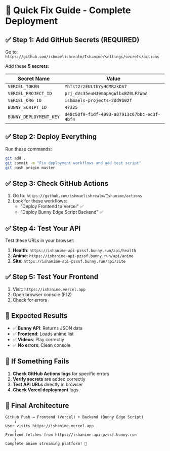 # 🚀 Quick Fix Guide - Complete Deployment

## ✅ Step 1: Add GitHub Secrets (REQUIRED)

Go to: `https://github.com/ishmaelishrealm/Ishanime/settings/secrets/actions`

Add these **5 secrets**:

| Secret Name | Value |
|-------------|-------|
| `VERCEL_TOKEN` | `YhTst2rzEULthYyHCMRzkDA7` |
| `VERCEL_PROJECT_ID` | `prj_dVs35euHJ9mbpAgWlbxBZ0LF2WaA` |
| `VERCEL_ORG_ID` | `ishmaels-projects-2dd9b02f` |
| `BUNNY_SCRIPT_ID` | `47325` |
| `BUNNY_DEPLOYMENT_KEY` | `d48c50f9-f1df-4993-a87913c67bbc-ec3f-4bf4` |

## ✅ Step 2: Deploy Everything

Run these commands:

```bash
git add .
git commit -m "Fix deployment workflows and add test script"
git push origin master
```

## ✅ Step 3: Check GitHub Actions

1. Go to: `https://github.com/ishmaelishrealm/Ishanime/actions`
2. Look for these workflows:
   - "Deploy Frontend to Vercel" ✅
   - "Deploy Bunny Edge Script Backend" ✅

## ✅ Step 4: Test Your API

Test these URLs in your browser:

1. **Health**: `https://ishanime-api-pzssf.bunny.run/api/health`
2. **Anime**: `https://ishanime-api-pzssf.bunny.run/api/anime`
3. **Site**: `https://ishanime-api-pzssf.bunny.run/api/site`

## ✅ Step 5: Test Your Frontend

1. Visit: `https://ishanime.vercel.app`
2. Open browser console (F12)
3. Check for errors

## 🎯 Expected Results

- ✅ **Bunny API**: Returns JSON data
- ✅ **Frontend**: Loads anime list
- ✅ **Videos**: Play correctly
- ✅ **No errors**: Clean console

## 🚨 If Something Fails

1. **Check GitHub Actions logs** for specific errors
2. **Verify secrets** are added correctly
3. **Test API URLs** directly in browser
4. **Check Vercel deployment** logs

## 🚀 Final Architecture

```
GitHub Push → Frontend (Vercel) + Backend (Bunny Edge Script)
    ↓
User visits https://ishanime.vercel.app
    ↓
Frontend fetches from https://ishanime-api-pzssf.bunny.run
    ↓
Complete anime streaming platform! 🎌
```
